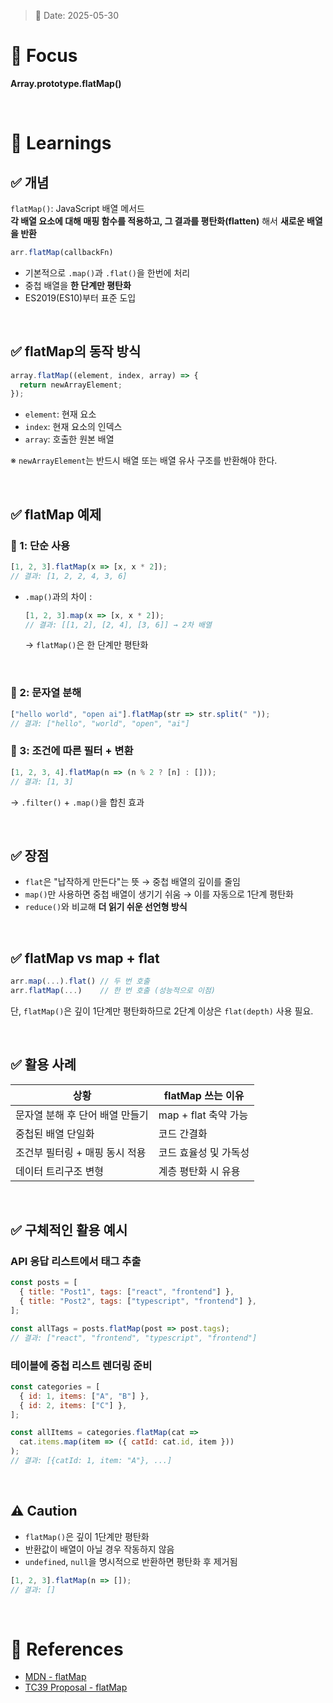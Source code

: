 > 📅 Date: 2025-05-30

# 📌 Focus

**Array.prototype.flatMap()**

<br />

# 📝 Learnings

## ✅ 개념

`flatMap()`: JavaScript 배열 메서드 <br />
**각 배열 요소에 대해 매핑 함수를 적용하고, 그 결과를 평탄화(flatten)** 해서 **새로운 배열을 반환** <br />

```js
arr.flatMap(callbackFn)
```

* 기본적으로 `.map()`과 `.flat()`을 한번에 처리
* 중첩 배열을 **한 단계만 평탄화**
* ES2019(ES10)부터 표준 도입

<br />

## ✅ flatMap의 동작 방식

```js
array.flatMap((element, index, array) => {
  return newArrayElement;
});
```

* `element`: 현재 요소
* `index`: 현재 요소의 인덱스
* `array`: 호출한 원본 배열

※ `newArrayElement`는 반드시 배열 또는 배열 유사 구조를 반환해야 한다.

<br />

## ✅ flatMap 예제

### 📌 1: 단순 사용

```js
[1, 2, 3].flatMap(x => [x, x * 2]);
// 결과: [1, 2, 2, 4, 3, 6]
```

- `.map()`과의 차이 :

  ```js
  [1, 2, 3].map(x => [x, x * 2]);
  // 결과: [[1, 2], [2, 4], [3, 6]] → 2차 배열
  ```

  → `flatMap()`은 한 단계만 평탄화

<br />

### 📌 2: 문자열 분해

```js
["hello world", "open ai"].flatMap(str => str.split(" "));
// 결과: ["hello", "world", "open", "ai"]
```

### 📌 3: 조건에 따른 필터 + 변환

```js
[1, 2, 3, 4].flatMap(n => (n % 2 ? [n] : []));
// 결과: [1, 3]
```

→ `.filter()` + `.map()`을 합친 효과

<br />

## ✅ 장점

* `flat`은 "납작하게 만든다"는 뜻 → 중첩 배열의 깊이를 줄임
* `map()`만 사용하면 중첩 배열이 생기기 쉬움 → 이를 자동으로 1단계 평탄화
* `reduce()`와 비교해 **더 읽기 쉬운 선언형 방식**

<br />

## ✅ flatMap vs map + flat

```js
arr.map(...).flat() // 두 번 호출
arr.flatMap(...)    // 한 번 호출 (성능적으로 이점)
```

단, `flatMap()`은 깊이 1단계만 평탄화하므로 2단계 이상은 `flat(depth)` 사용 필요.

<br />

## ✅ 활용 사례

| 상황                 | flatMap 쓰는 이유    |
| ------------------ | ---------------- |
| 문자열 분해 후 단어 배열 만들기 | map + flat 축약 가능 |
| 중첩된 배열 단일화         | 코드 간결화           |
| 조건부 필터링 + 매핑 동시 적용 | 코드 효율성 및 가독성     |
| 데이터 트리구조 변형        | 계층 평탄화 시 유용      |

<br />

## ✅ 구체적인 활용 예시 

### API 응답 리스트에서 태그 추출

```js
const posts = [
  { title: "Post1", tags: ["react", "frontend"] },
  { title: "Post2", tags: ["typescript", "frontend"] },
];

const allTags = posts.flatMap(post => post.tags);
// 결과: ["react", "frontend", "typescript", "frontend"]
```

### 테이블에 중첩 리스트 렌더링 준비

```js
const categories = [
  { id: 1, items: ["A", "B"] },
  { id: 2, items: ["C"] },
];

const allItems = categories.flatMap(cat =>
  cat.items.map(item => ({ catId: cat.id, item }))
);
// 결과: [{catId: 1, item: "A"}, ...]
```

<br />

## ⚠️ Caution

* `flatMap()`은 깊이 1단계만 평탄화
* 반환값이 배열이 아닐 경우 작동하지 않음
* `undefined`, `null`을 명시적으로 반환하면 평탄화 후 제거됨

```js
[1, 2, 3].flatMap(n => []);
// 결과: []
```

<br />

# 🔗 References

* [MDN - flatMap](https://developer.mozilla.org/ko/docs/Web/JavaScript/Reference/Global_Objects/Array/flatMap)
* [TC39 Proposal - flatMap](https://github.com/tc39/proposal-flatMap)
